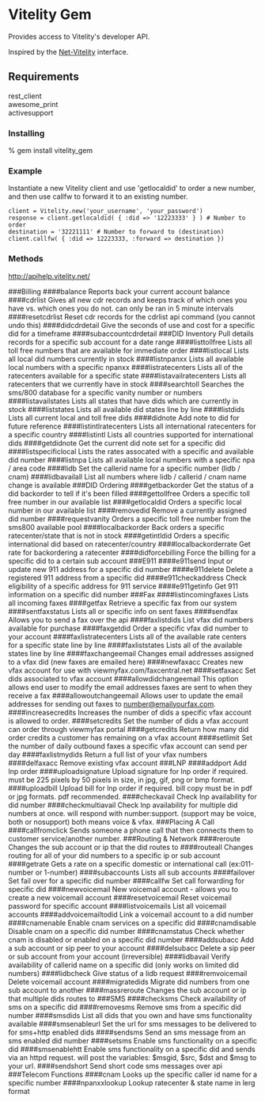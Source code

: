 # Vitelity Gem
Provides access to Vitelity's developer API.

Inspired by the [Net-Vitelity](http://search.cpan.org/~ivan/Net-Vitelity-0.03/lib/Net/Vitelity.pm) interface.
## Requirements
rest_client  
awesome_print  
activesupport

### Installing
% gem install vitelity_gem
### Example
Instantiate a new Vitelity client and use 'getlocaldid' to order a new number, and then use callfw to forward it to an existing number.

    client = Vitelity.new('your_username', 'your_password')  
    response = client.getlocaldid( { :did => '12223333' } ) # Number to order  
    destination = '32221111' # Number to forward to (destination)  
    client.callfw( { :did => 12223333, :forward => destination })  

### Methods
http://apihelp.vitelity.net/

###Billing
####balance
Reports back your current account balance
####cdrlist
Gives all new cdr records and keeps track of which ones you have vs. which ones you do not. can only be ran in 5 minute intervals
####resetcdrlist
Reset cdr records for the cdrlist api command (you cannot undo this)
####didcdrdetail
Give the seconds of use and cost for a specific did for a timeframe
####subaccountcdrdetail
###DID Inventory
Pull details records for a specific sub account for a date range
####listtollfree
Lists all toll free numbers that are available for immediate order
####listlocal
Lists all local did numbers currently in stock
####listnpanxx
Lists all available local numbers with a specific npanxx
####listratecenters
Lists all of the ratecenters available for a specific state
####listavailratecenters
Lists all ratecenters that we currently have in stock
####searchtoll
Searches the sms/800 database for a specific vanity number or numbers
####listavailstates
Lists all states that have dids which are currently in stock
####liststates
Lists all available did states line by line
####listdids
Lists all current local and toll free dids
####didnote
Add note to did for future reference
####listintlratecenters
Lists all international ratecenters for a specific country
####listintl
Lists all countries supported for international dids
####getdidnote
Get the current did note set for a specific did
####listspecificlocal
Lists the rates assocated with a specific and available did number
####listnpa
Lists all available local numbers with a specific npa / area code
####lidb
Set the callerid name for a specific number (lidb / cnam)
####lidbavailall
List all numbers where lidb / callerid / cnam name change is available
###DID Ordering
####getbackorder
Get the status of a did backorder to tell if it's been filled
####gettollfree
Orders a specific toll free number in our available list
####getlocaldid
Orders a specific local number in our available list
####removedid
Remove a currently assigned did number
####requestvanity
Orders a specific toll free number from the sms800 available pool
####localbackorder
Back orders a specific ratecenter/state that is not in stock
####getintldid
Orders a specific international did based on ratecenter/country
####localbackorderrate
Get rate for backordering a ratecenter
####didforcebilling
Force the billing for a specific did to a certain sub account
###E911
####e911send
Input or update new 911 address for a specific did number
####e911delete
Delete a registered 911 address from a specific did
####e911checkaddress
Check eligibility of a specific address for 911 service
####e911getinfo
Get 911 information on a specific did number
###Fax
####listincomingfaxes
Lists all incoming faxes
####getfax
Retrieve a specific fax from our system
####sentfaxstatus
Lists all or specific info on sent faxes
####sendfax
Allows you to send a fax over the api
####faxlistdids
List vfax did numbers available for purchase
####faxgetdid
Order a specific vfax did number to your account
####faxlistratecenters
Lists all of the available rate centers for a specific state line by line
####faxliststates
Lists all of the available states line by line
####faxchangeemail
Changes email addresses assigned to a vfax did (new faxes are emailed here)
####newfaxacc
Creates new vfax account for use with viewmyfax.com/faxcentral.net
####setfaxacc
Set dids associated to vfax account
####allowdidchangeemail
This option allows end user to modify the email addresses faxes are sent to when they receive a fax
####allowoutchangeemail
Allows user to update the email addresses for sending out faxes to number@emailyourfax.com.
####increasecredits
Increases the number of dids a specific vfax account is allowed to order. 
####setcredits
Set the number of dids a vfax account can order through viewmyfax portal
####getcredits
Return how many did order credits a customer has remaining on a vfax account
####setlimit
Set the number of daily outbound faxes a specific vfax account can send per day
####faxlistmydids
Return a full list of your vfax numbers
####delfaxacc
Remove existing vfax account
###LNP
####addport
Add lnp order
####uploadsignature
Upload signature for lnp order if required. must be 225 pixels by 50 pixels in size, in jpg, gif, png or bmp format.
####uploadbill
Upload bill for lnp order if required. bill copy must be in pdf or jpg formats. pdf recommended.
####checkavail
Check lnp availability for did number
####checkmultiavail
Check lnp availability for multiple did numbers at once. will respond with number:support. (support may be voice, both or nosupport) both means voice & vfax.
###Placing A Call
####callfromclick
Sends someone a phone call that then connects them to customer service/another number.
###Routing & Network
####reroute
Changes the sub account or ip that the did routes to
####routeall
Changes routing for all of your did numbers to a specific ip or sub account
####getrate
Gets a rate on a specific domestic or international call (ex:011-number or 1-number)
####subaccounts
Lists all sub accounts
####failover
Set fail over for a specific did number
####callfw
Set call forwarding for specific did
####newvoicemail
New voicemail account - allows you to create a new voicemail account
####resetvoicemail
Reset voicemail password for specific account
####listvoicemails
List all voicemail accounts
####addvoicemailtodid
Link a voicemail account to a did number 
####cnamenable
Enable cnam services on a specific did
####cnamdisable
Disable cnam on a specific did number
####cnamstatus
Check whether cnam is disabled or enabled on a specific did number
####addsubacc
Add a sub account or sip peer to your account
####delsubacc
Delete a sip peer or sub account from your account (irreversible)
####lidbavail
Verify availability of callerid name on a specific did (only works on limited did numbers)
####lidbcheck
Give status of a lidb request
####remvoicemail
Delete voicemail account
####migratedids
Migrate did numbers from one sub account to another
####massreroute
Changes the sub account or ip that multiple dids routes to
###SMS
####checksms
Check availability of sms on a specific did
####removesms
Remove sms from a specific did number
####smsdids
List all dids that you own and have sms functionality available
####smsenableurl
Set the url for sms messages to be delivered to for sms+http enabled dids
####sendsms
Send an sms message from an sms enabled did number
####setsms
Enable sms functionality on a specific did
####smsenablehtt
Enable sms functionality on a specific did and sends via an httpd request. will post the variables: $msgid, $src, $dst and $msg to your url.
####sendshort
Send short code sms messages over api
###Telecom Functions
####cnam
Looks up the specific caller id name for a specific number
####npanxxlookup
Lookup ratecenter & state name in lerg format
